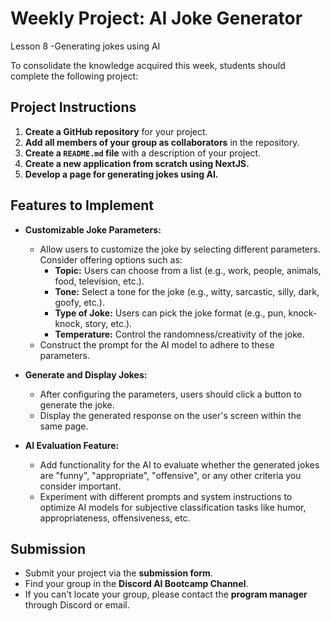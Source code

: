 # Weekly Project: AI Joke Generator
Lesson 8 -Generating jokes using AI


To consolidate the knowledge acquired this week, students should complete the following project:

## Project Instructions

1. **Create a GitHub repository** for your project.
2. **Add all members of your group as collaborators** in the repository.
3. **Create a `README.md` file** with a description of your project.
4. **Create a new application from scratch using NextJS.**
5. **Develop a page for generating jokes using AI.**

## Features to Implement

- **Customizable Joke Parameters:**
  - Allow users to customize the joke by selecting different parameters. Consider offering options such as:
    - **Topic:** Users can choose from a list (e.g., work, people, animals, food, television, etc.).
    - **Tone:** Select a tone for the joke (e.g., witty, sarcastic, silly, dark, goofy, etc.).
    - **Type of Joke:** Users can pick the joke format (e.g., pun, knock-knock, story, etc.).
    - **Temperature:** Control the randomness/creativity of the joke.
  - Construct the prompt for the AI model to adhere to these parameters.

- **Generate and Display Jokes:**
  - After configuring the parameters, users should click a button to generate the joke.
  - Display the generated response on the user's screen within the same page.

- **AI Evaluation Feature:**
  - Add functionality for the AI to evaluate whether the generated jokes are "funny", "appropriate", "offensive", or any other criteria you consider important.
  - Experiment with different prompts and system instructions to optimize AI models for subjective classification tasks like humor, appropriateness, offensiveness, etc.

## Submission

- Submit your project via the **submission form**.
- Find your group in the **Discord AI Bootcamp Channel**.
- If you can't locate your group, please contact the **program manager** through Discord or email.
